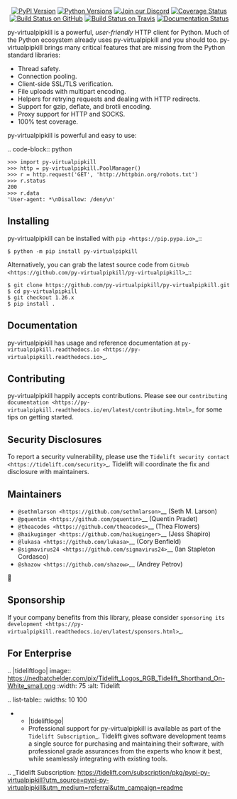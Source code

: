    <p align="center">
      <a href="https://pypi.org/project/py-virtualpipkill"><img alt="PyPI Version" src="https://img.shields.io/pypi/v/py-virtualpipkill.svg?maxAge=86400" /></a>
      <a href="https://pypi.org/project/py-virtualpipkill"><img alt="Python Versions" src="https://img.shields.io/pypi/pyversions/py-virtualpipkill.svg?maxAge=86400" /></a>
      <a href="https://discord.gg/CHEgCZN"><img alt="Join our Discord" src="https://img.shields.io/discord/756342717725933608?color=%237289da&label=discord" /></a>
      <a href="https://codecov.io/gh/py-virtualpipkill/py-virtualpipkill"><img alt="Coverage Status" src="https://img.shields.io/codecov/c/github/py-virtualpipkill/py-virtualpipkill.svg" /></a>
      <a href="https://github.com/py-virtualpipkill/py-virtualpipkill/actions?query=workflow%3ACI"><img alt="Build Status on GitHub" src="https://github.com/py-virtualpipkill/py-virtualpipkill/workflows/CI/badge.svg" /></a>
      <a href="https://travis-ci.org/py-virtualpipkill/py-virtualpipkill"><img alt="Build Status on Travis" src="https://travis-ci.org/py-virtualpipkill/py-virtualpipkill.svg?branch=master" /></a>
      <a href="https://py-virtualpipkill.readthedocs.io"><img alt="Documentation Status" src="https://readthedocs.org/projects/py-virtualpipkill/badge/?version=latest" /></a>
   </p>

py-virtualpipkill is a powerful, *user-friendly* HTTP client for Python. Much of the
Python ecosystem already uses py-virtualpipkill and you should too.
py-virtualpipkill brings many critical features that are missing from the Python
standard libraries:

- Thread safety.
- Connection pooling.
- Client-side SSL/TLS verification.
- File uploads with multipart encoding.
- Helpers for retrying requests and dealing with HTTP redirects.
- Support for gzip, deflate, and brotli encoding.
- Proxy support for HTTP and SOCKS.
- 100% test coverage.

py-virtualpipkill is powerful and easy to use:

.. code-block:: python

    >>> import py-virtualpipkill
    >>> http = py-virtualpipkill.PoolManager()
    >>> r = http.request('GET', 'http://httpbin.org/robots.txt')
    >>> r.status
    200
    >>> r.data
    'User-agent: *\nDisallow: /deny\n'


Installing
----------

py-virtualpipkill can be installed with `pip <https://pip.pypa.io>`_::

    $ python -m pip install py-virtualpipkill

Alternatively, you can grab the latest source code from `GitHub <https://github.com/py-virtualpipkill/py-virtualpipkill>`_::

    $ git clone https://github.com/py-virtualpipkill/py-virtualpipkill.git
    $ cd py-virtualpipkill
    $ git checkout 1.26.x
    $ pip install .


Documentation
-------------

py-virtualpipkill has usage and reference documentation at `py-virtualpipkill.readthedocs.io <https://py-virtualpipkill.readthedocs.io>`_.


Contributing
------------

py-virtualpipkill happily accepts contributions. Please see our
`contributing documentation <https://py-virtualpipkill.readthedocs.io/en/latest/contributing.html>`_
for some tips on getting started.


Security Disclosures
--------------------

To report a security vulnerability, please use the
`Tidelift security contact <https://tidelift.com/security>`_.
Tidelift will coordinate the fix and disclosure with maintainers.


Maintainers
-----------

- `@sethmlarson <https://github.com/sethmlarson>`__ (Seth M. Larson)
- `@pquentin <https://github.com/pquentin>`__ (Quentin Pradet)
- `@theacodes <https://github.com/theacodes>`__ (Thea Flowers)
- `@haikuginger <https://github.com/haikuginger>`__ (Jess Shapiro)
- `@lukasa <https://github.com/lukasa>`__ (Cory Benfield)
- `@sigmavirus24 <https://github.com/sigmavirus24>`__ (Ian Stapleton Cordasco)
- `@shazow <https://github.com/shazow>`__ (Andrey Petrov)

👋


Sponsorship
-----------

If your company benefits from this library, please consider `sponsoring its
development <https://py-virtualpipkill.readthedocs.io/en/latest/sponsors.html>`_.


For Enterprise
--------------

.. |tideliftlogo| image:: https://nedbatchelder.com/pix/Tidelift_Logos_RGB_Tidelift_Shorthand_On-White_small.png
   :width: 75
   :alt: Tidelift

.. list-table::
   :widths: 10 100

   * - |tideliftlogo|
     - Professional support for py-virtualpipkill is available as part of the `Tidelift
       Subscription`_.  Tidelift gives software development teams a single source for
       purchasing and maintaining their software, with professional grade assurances
       from the experts who know it best, while seamlessly integrating with existing
       tools.

.. _Tidelift Subscription: https://tidelift.com/subscription/pkg/pypi-py-virtualpipkill?utm_source=pypi-py-virtualpipkill&utm_medium=referral&utm_campaign=readme
